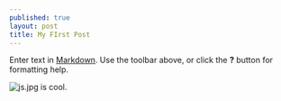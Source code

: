 ```yaml
---
published: true
layout: post
title: My FIrst Post
---
```


Enter text in [Markdown](http://daringfireball.net/projects/markdown/). Use the toolbar above, or click the **?** button for formatting help.

![js.jpg]({{site.baseurl}}/images/js.jpg) is cool.
